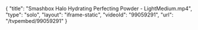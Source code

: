 {
    "title": "Smashbox Halo Hydrating Perfecting Powder - LightMedium.mp4",
    "type": "solo",
    "layout": "iframe-static",
    "videoId": "99059291",
    "url": "\/tvpembed\/99059291"
}